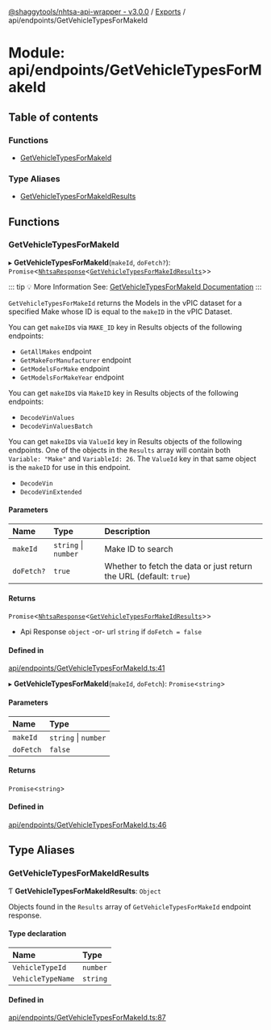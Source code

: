 [@shaggytools/nhtsa-api-wrapper - v3.0.0](../index.md) / [Exports](../modules.md) / api/endpoints/GetVehicleTypesForMakeId

# Module: api/endpoints/GetVehicleTypesForMakeId

## Table of contents

### Functions

- [GetVehicleTypesForMakeId](api_endpoints_GetVehicleTypesForMakeId.md#getvehicletypesformakeid)

### Type Aliases

- [GetVehicleTypesForMakeIdResults](api_endpoints_GetVehicleTypesForMakeId.md#getvehicletypesformakeidresults)

## Functions

### GetVehicleTypesForMakeId

▸ **GetVehicleTypesForMakeId**(`makeId`, `doFetch?`): `Promise`<[`NhtsaResponse`](api_types.md#nhtsaresponse)<[`GetVehicleTypesForMakeIdResults`](api_endpoints_GetVehicleTypesForMakeId.md#getvehicletypesformakeidresults)\>\>

::: tip :bulb: More Information
See: [GetVehicleTypesForMakeId Documentation](/api/get-vehicle-types-for-make-id)
:::

`GetVehicleTypesForMakeId` returns the Models in the vPIC dataset for a specified Make
whose ID is equal to the `makeID` in the vPIC Dataset.

You can get `makeID`s via `MAKE_ID` key in Results objects of the following endpoints:
- `GetAllMakes` endpoint
- `GetMakeForManufacturer` endpoint
- `GetModelsForMake` endpoint
- `GetModelsForMakeYear` endpoint

You can get `makeID`s via `MakeID` key in Results objects of the following endpoints:
- `DecodeVinValues`
- `DecodeVinValuesBatch`

You can get `makeID`s via `ValueId` key in Results objects of the following endpoints.
One of the objects in the `Results` array will contain both `Variable: "Make"` and
`VariableId: 26`. The `ValueId` key in that same object is the `makeID` for use in this
endpoint.
- `DecodeVin`
- `DecodeVinExtended`

#### Parameters

| Name | Type | Description |
| :------ | :------ | :------ |
| `makeId` | `string` \| `number` | Make ID to search |
| `doFetch?` | ``true`` | Whether to fetch the data or just return the URL (default: `true`) |

#### Returns

`Promise`<[`NhtsaResponse`](api_types.md#nhtsaresponse)<[`GetVehicleTypesForMakeIdResults`](api_endpoints_GetVehicleTypesForMakeId.md#getvehicletypesformakeidresults)\>\>

- Api Response
`object` -or- url `string` if `doFetch = false`

#### Defined in

[api/endpoints/GetVehicleTypesForMakeId.ts:41](https://github.com/ShaggyTech/nhtsa-api-wrapper/blob/158685c/packages/lib/src/api/endpoints/GetVehicleTypesForMakeId.ts#L41)

▸ **GetVehicleTypesForMakeId**(`makeId`, `doFetch`): `Promise`<`string`\>

#### Parameters

| Name | Type |
| :------ | :------ |
| `makeId` | `string` \| `number` |
| `doFetch` | ``false`` |

#### Returns

`Promise`<`string`\>

#### Defined in

[api/endpoints/GetVehicleTypesForMakeId.ts:46](https://github.com/ShaggyTech/nhtsa-api-wrapper/blob/158685c/packages/lib/src/api/endpoints/GetVehicleTypesForMakeId.ts#L46)

## Type Aliases

### GetVehicleTypesForMakeIdResults

Ƭ **GetVehicleTypesForMakeIdResults**: `Object`

Objects found in the `Results` array of `GetVehicleTypesForMakeId` endpoint response.

#### Type declaration

| Name | Type |
| :------ | :------ |
| `VehicleTypeId` | `number` |
| `VehicleTypeName` | `string` |

#### Defined in

[api/endpoints/GetVehicleTypesForMakeId.ts:87](https://github.com/ShaggyTech/nhtsa-api-wrapper/blob/158685c/packages/lib/src/api/endpoints/GetVehicleTypesForMakeId.ts#L87)
